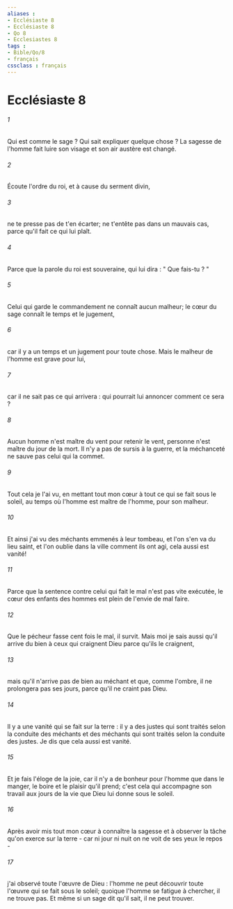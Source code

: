 ```yaml
---
aliases : 
- Ecclésiaste 8
- Ecclésiaste 8
- Qo 8
- Ecclesiastes 8
tags : 
- Bible/Qo/8
- français
cssclass : français
---
```


# Ecclésiaste 8

###### 1
Qui est comme le sage ? Qui sait expliquer quelque chose ? La sagesse de l'homme fait luire son visage et son air austère est changé. 
###### 2
Écoute l'ordre du roi, et à cause du serment divin, 
###### 3
ne te presse pas de t'en écarter; ne t'entête pas dans un mauvais cas, parce qu'il fait ce qui lui plaît. 
###### 4
Parce que la parole du roi est souveraine, qui lui dira : " Que fais-tu ? " 
###### 5
Celui qui garde le commandement ne connaît aucun malheur; le cœur du sage connaît le temps et le jugement, 
###### 6
car il y a un temps et un jugement pour toute chose. Mais le malheur de l'homme est grave pour lui, 
###### 7
car il ne sait pas ce qui arrivera : qui pourrait lui annoncer comment ce sera ? 
###### 8
Aucun homme n'est maître du vent pour retenir le vent, personne n'est maître du jour de la mort. Il n'y a pas de sursis à la guerre, et la méchanceté ne sauve pas celui qui la commet. 
###### 9
Tout cela je l'ai vu, en mettant tout mon cœur à tout ce qui se fait sous le soleil, au temps où l'homme est maître de l'homme, pour son malheur. 
###### 10
Et ainsi j'ai vu des méchants emmenés à leur tombeau, et l'on s'en va du lieu saint, et l'on oublie dans la ville comment ils ont agi, cela aussi est vanité! 
###### 11
Parce que la sentence contre celui qui fait le mal n'est pas vite exécutée, le cœur des enfants des hommes est plein de l'envie de mal faire. 
###### 12
Que le pécheur fasse cent fois le mal, il survit. Mais moi je sais aussi qu'il arrive du bien à ceux qui craignent Dieu parce qu'ils le craignent, 
###### 13
mais qu'il n'arrive pas de bien au méchant et que, comme l'ombre, il ne prolongera pas ses jours, parce qu'il ne craint pas Dieu. 
###### 14
Il y a une vanité qui se fait sur la terre : il y a des justes qui sont traités selon la conduite des méchants et des méchants qui sont traités selon la conduite des justes. Je dis que cela aussi est vanité. 
###### 15
Et je fais l'éloge de la joie, car il n'y a de bonheur pour l'homme que dans le manger, le boire et le plaisir qu'il prend; c'est cela qui accompagne son travail aux jours de la vie que Dieu lui donne sous le soleil. 
###### 16
Après avoir mis tout mon cœur à connaître la sagesse et à observer la tâche qu'on exerce sur la terre - car ni jour ni nuit on ne voit de ses yeux le repos - 
###### 17
j'ai observé toute l'œuvre de Dieu : l'homme ne peut découvrir toute l'œuvre qui se fait sous le soleil; quoique l'homme se fatigue à chercher, il ne trouve pas. Et même si un sage dit qu'il sait, il ne peut trouver. 
